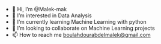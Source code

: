 - 👋 Hi, I’m @Malek-mak
- 👀 I’m interested in Data Analysis
- 🌱 I’m currently learning Machine Learning with python
- 💞️ I’m looking to collaborate on Machine Learning projects
- 📫 How to reach me boulahdourabdelmalek@gmail.com


<!---
Malek-mak/Malek-mak is a ✨ special ✨ repository because its `README.md` (this file) appears on your GitHub profile.
You can click the Preview link to take a look at your changes.
--->
